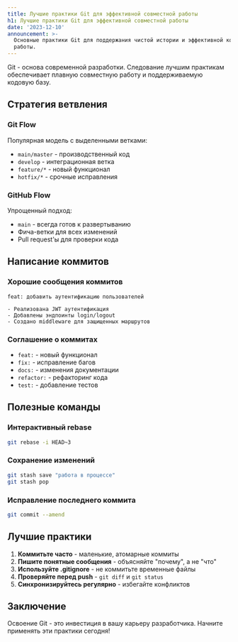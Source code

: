 ```yaml
---
title: Лучшие практики Git для эффективной совместной работы
h1: Лучшие практики Git для эффективной совместной работы
date: '2023-12-10'
announcement: >-
  Основные практики Git для поддержания чистой истории и эффективной командной
  работы.
---
```

Git - основа современной разработки. Следование лучшим практикам обеспечивает плавную совместную работу и поддерживаемую кодовую базу.
## Стратегия ветвления

### Git Flow
Популярная модель с выделенными ветками:
- `main/master` - производственный код
- `develop` - интеграционная ветка
- `feature/*` - новый функционал
- `hotfix/*` - срочные исправления

### GitHub Flow
Упрощенный подход:
- `main` - всегда готов к развертыванию
- Фича-ветки для всех изменений
- Pull request'ы для проверки кода

## Написание коммитов

### Хорошие сообщения коммитов
```
feat: добавить аутентификацию пользователей

- Реализована JWT аутентификация
- Добавлены эндпоинты login/logout
- Создано middleware для защищенных маршрутов
```

### Соглашение о коммитах
- `feat:` - новый функционал
- `fix:` - исправление багов
- `docs:` - изменения документации
- `refactor:` - рефакторинг кода
- `test:` - добавление тестов

## Полезные команды

### Интерактивный rebase
```bash
git rebase -i HEAD~3
```

### Сохранение изменений
```bash
git stash save "работа в процессе"
git stash pop
```

### Исправление последнего коммита
```bash
git commit --amend
```

## Лучшие практики

1. **Коммитьте часто** - маленькие, атомарные коммиты
2. **Пишите понятные сообщения** - объясняйте "почему", а не "что"
3. **Используйте .gitignore** - не коммитьте временные файлы
4. **Проверяйте перед push** - `git diff` и `git status`
5. **Синхронизируйтесь регулярно** - избегайте конфликтов

## Заключение

Освоение Git - это инвестиция в вашу карьеру разработчика. Начните применять эти практики сегодня!
